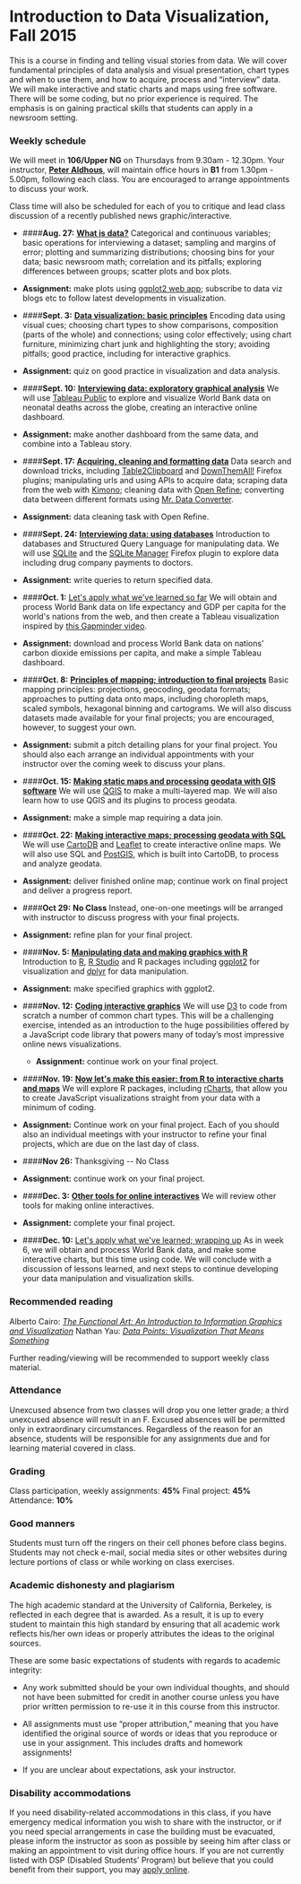 
# Introduction to Data Visualization, Fall 2015

This is a course in finding and telling visual stories from data. We will cover fundamental principles of data analysis and visual presentation, chart types and when to use them, and how to acquire, process and “interview” data. We will make interactive and static charts and maps using free software. There will be some coding, but no prior experience is required. The emphasis is on gaining practical skills that students can apply in a newsroom setting.

### Weekly schedule

We will meet in **106/Upper NG** on Thursdays from 9.30am - 12.30pm. Your instructor, [**Peter Aldhous**](http://www.peteraldhous.com/), will maintain office hours in **B1** from 1.30pm - 5.00pm, following each class. You are encouraged to arrange appointments to discuss your work.

Class time will also be scheduled for each of you to critique and lead class discussion of a recently published news graphic/interactive.

 - ####**Aug. 27:**	[**What is data?**](week1.html)
Categorical and continuous variables; basic operations for interviewing a dataset; sampling and margins of error; plotting and summarizing distributions; choosing bins for your data; basic newsroom math; correlation and its pitfalls; exploring differences between groups; scatter plots and box plots.

  - **Assignment:** make plots using [ggplot2 web app](http://rweb.stat.ucla.edu/ggplot2/); subscribe to data viz blogs etc to follow latest developments in visualization.

- ####**Sept. 3:** 	[**Data visualization: basic principles**](week2.html)
Encoding data using visual cues; choosing chart types to show comparisons, composition (parts of the whole) and connections; using color effectively; using chart furniture, minimizing chart junk and highlighting the story; avoiding pitfalls; good practice, including for interactive graphics.

 - **Assignment:** quiz on good practice in visualization and data analysis.


- ####**Sept. 10:** [**Interviewing data: exploratory graphical analysis**](week3.html)
We will use [Tableau Public](http://www.tableausoftware.com/public/) to explore and visualize World Bank data on neonatal deaths across the globe, creating an interactive online dashboard.

 - **Assignment:** make another dashboard from the same data, and combine into a Tableau story.


-  ####**Sept. 17:** [**Acquiring, cleaning and formatting data**](week4.html)
Data search and download tricks, including [Table2Clipboard](https://addons.mozilla.org/en-US/firefox/addon/dafizilla-table2clipboard/) and [DownThemAll!](https://addons.mozilla.org/en-US/firefox/addon/downthemall/) Firefox plugins; manipulating urls and using APIs to acquire data; scraping data from the web with  [Kimono](https://www.kimonolabs.com/); cleaning data with [Open Refine](http://openrefine.org/); converting data between different formats using [Mr. Data Converter](http://shancarter.github.io/mr-data-converter/).

 - **Assignment:** data cleaning task with Open Refine.


- ####**Sept. 24:** [**Interviewing data: using databases**](week5.html)
Introduction to databases and Structured Query Language for manipulating data. We will use [SQLite](http://sqlite.org/) and the [SQLite Manager](https://addons.mozilla.org/en-US/firefox/addon/sqlite-manager/) Firefox plugin to explore data including drug company payments to doctors.

 - **Assignment:** write queries to return specified data.


- ####**Oct. 1:** [Let's apply what we've learned so far](week6.html)
We will obtain and process World Bank data on life expectancy and GDP per capita for the world's nations from the web, and then create a Tableau visualization inspired by [this Gapminder video](http://www.gapminder.org/videos/200-years-that-changed-the-world-bbc/).

 - **Assignment:** download and process World Bank data on nations' carbon dioxide emissions per capita, and make a simple Tableau dashboard.


-  ####**Oct. 8:**	[**Principles of mapping; introduction to final projects**](week7.html)
Basic mapping principles:  projections, geocoding, geodata formats; approaches to putting data onto maps, including choropleth maps, scaled symbols, hexagonal binning and cartograms. We will also discuss datasets made available for your final projects; you are encouraged, however, to suggest your own.

 - **Assignment:** submit a pitch detailing plans for your final project. You should also each arrange an individual appointments with your instructor over the coming week to discuss your plans.


- ####**Oct. 15:** [**Making static maps and processing geodata with GIS software**](week8.html)
We will use [QGIS](http://qgis.org/en/site/) to make a multi-layered map. We will also learn how to use QGIS and its plugins to process geodata.

 - **Assignment:** make a simple map requiring a data join.


-  ####**Oct. 22:** [**Making interactive maps; processing geodata with SQL**](week9.html)
We will use [CartoDB](https://cartodb.com/) and [Leaflet](http://leafletjs.com/) to create interactive online maps. We will also use SQL and [PostGIS](http://postgis.net/), which is built into CartoDB, to process and analyze geodata.

 - **Assignment:** deliver finished online map; continue work on final project and deliver a progress report.


-  ####**Oct 29:**	**No Class**
Instead, one-on-one meetings will be arranged with instructor to discuss progress with your final projects.

 - **Assignment:** refine plan for your final project.


- ####**Nov. 5:**	[**Manipulating data and making graphics with R**](week11.html)
Introduction to [R](http://www.r-project.org/), [R Studio](http://www.rstudio.com/) and R packages including [ggplot2](http://ggplot2.org/) for visualization and [dplyr](https://cran.rstudio.com/web/packages/dplyr/vignettes/introduction.html) for data manipulation.

 -  **Assignment:** make specified graphics with ggplot2.


- ####**Nov. 12:** [**Coding interactive graphics**](week12.html)
We will use [D3](http://d3js.org/) to code from scratch a number of common chart types. This will be a challenging exercise, intended as an introduction to the huge possibilities offered by a JavaScript code library that powers many of today’s most impressive online news visualizations.

  -  **Assignment:** continue work on your final project.


- ####**Nov. 19:**	[**Now let's make this easier: from R to interactive charts and maps**](week13.html)
We will explore R packages, including [rCharts](http://rcharts.io/), that allow you to create JavaScript visualizations straight from your data with a minimum of coding.
 
 -  **Assignment:** Continue work on your final project. Each of you should also an individual meetings with your instructor to refine your final projects, which are due on the last day of class.


- ####**Nov 26:** Thanksgiving -- No Class

 - **Assignment:** continue work on your final project.


- ####**Dec. 3:** [**Other tools for online interactives**](week14.html)
We will review other tools for making online interactives.

 - **Assignment:** complete your final project.


- ####**Dec. 10:** [Let's apply what we've learned; wrapping up](week15.html)
As in week 6, we will obtain and process World Bank data, and make some interactive charts, but this time using code. We will conclude with a discussion of lessons learned, and next steps to continue developing your data manipulation and visualization skills.


### Recommended reading

Alberto Cairo: [*The Functional Art: An Introduction to Information Graphics and Visualization*](http://www.amazon.com/The-Functional-Art-introduction-visualization/dp/0321834739/)
Nathan Yau: [*Data Points: Visualization That Means Something*](http://www.amazon.com/Data-Points-Visualization-Means-Something/dp/111846219X)

Further reading/viewing will be recommended to support weekly class material.

### Attendance

Unexcused absence from two classes will drop you one letter grade; a third unexcused absence will result in an F. Excused absences will be permitted only in extraordinary circumstances. Regardless of the reason for an absence, students will be responsible for any assignments due and for learning material covered in class.

### Grading

Class participation, weekly assignments: **45%**
Final project: **45%**
Attendance:	**10%**

### Good manners

Students must turn off the ringers on their cell phones before class begins. Students may not check e-mail, social media sites or other websites during lecture portions of class or while working on class exercises.

### Academic dishonesty and plagiarism

The high academic standard at the University of California, Berkeley, is reflected in each degree that is awarded. As a result, it is up to every student to maintain this high standard by ensuring that all academic work reflects his/her own ideas or properly attributes the ideas to the original sources.

These are some basic expectations of students with regards to academic integrity:

- Any work submitted should be your own individual thoughts, and should not have been submitted for credit in another course unless you have prior written permission to re-use it in this course from this instructor.

- All assignments must use “proper attribution,” meaning that you have identified the original source of words or ideas that you reproduce or use in your assignment. This includes drafts and homework assignments!

- If you are unclear about expectations, ask your instructor.

### Disability accommodations

If you need disability-related accommodations in this class, if you have emergency medical information you wish to share with the instructor, or if you need special arrangements in case the building must be evacuated, please inform the instructor as soon as possible by seeing him after class or making an appointment to visit during office hours. If you are not currently listed with DSP (Disabled Students’ Program) but believe that you could benefit from their support, you may [apply online](http://dsp.berkeley.edu/).





